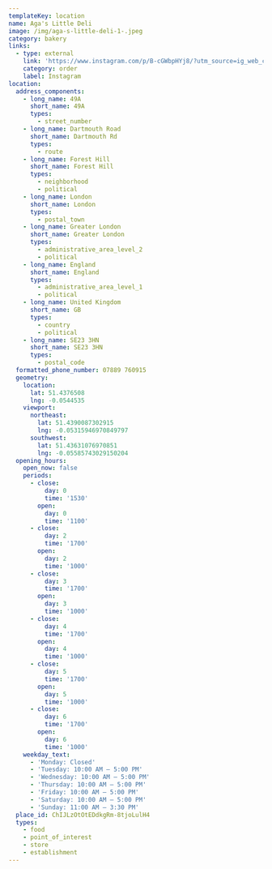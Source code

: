 ```yaml
---
templateKey: location
name: Aga's Little Deli
image: /img/aga-s-little-deli-1-.jpeg
category: bakery
links:
  - type: external
    link: 'https://www.instagram.com/p/B-cGWbpHYj8/?utm_source=ig_web_copy_link'
    category: order
    label: Instagram
location:
  address_components:
    - long_name: 49A
      short_name: 49A
      types:
        - street_number
    - long_name: Dartmouth Road
      short_name: Dartmouth Rd
      types:
        - route
    - long_name: Forest Hill
      short_name: Forest Hill
      types:
        - neighborhood
        - political
    - long_name: London
      short_name: London
      types:
        - postal_town
    - long_name: Greater London
      short_name: Greater London
      types:
        - administrative_area_level_2
        - political
    - long_name: England
      short_name: England
      types:
        - administrative_area_level_1
        - political
    - long_name: United Kingdom
      short_name: GB
      types:
        - country
        - political
    - long_name: SE23 3HN
      short_name: SE23 3HN
      types:
        - postal_code
  formatted_phone_number: 07889 760915
  geometry:
    location:
      lat: 51.4376508
      lng: -0.0544535
    viewport:
      northeast:
        lat: 51.4390087302915
        lng: -0.05315946970849797
      southwest:
        lat: 51.43631076970851
        lng: -0.05585743029150204
  opening_hours:
    open_now: false
    periods:
      - close:
          day: 0
          time: '1530'
        open:
          day: 0
          time: '1100'
      - close:
          day: 2
          time: '1700'
        open:
          day: 2
          time: '1000'
      - close:
          day: 3
          time: '1700'
        open:
          day: 3
          time: '1000'
      - close:
          day: 4
          time: '1700'
        open:
          day: 4
          time: '1000'
      - close:
          day: 5
          time: '1700'
        open:
          day: 5
          time: '1000'
      - close:
          day: 6
          time: '1700'
        open:
          day: 6
          time: '1000'
    weekday_text:
      - 'Monday: Closed'
      - 'Tuesday: 10:00 AM – 5:00 PM'
      - 'Wednesday: 10:00 AM – 5:00 PM'
      - 'Thursday: 10:00 AM – 5:00 PM'
      - 'Friday: 10:00 AM – 5:00 PM'
      - 'Saturday: 10:00 AM – 5:00 PM'
      - 'Sunday: 11:00 AM – 3:30 PM'
  place_id: ChIJLzOtOtEDdkgRm-8tjoLulH4
  types:
    - food
    - point_of_interest
    - store
    - establishment
---
```

